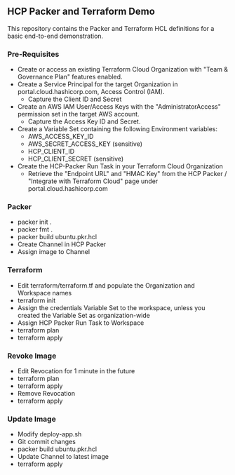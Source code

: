 ## HCP Packer and Terraform Demo

This repository contains the Packer and Terraform HCL definitions for a basic end-to-end demonstration.

### Pre-Requisites
- Create or access an existing Terraform Cloud Organization with "Team & Governance Plan" features enabled.
- Create a Service Principal for the target Organization in portal.cloud.hashicorp.com, Access Control (IAM).
  - Capture the Client ID and Secret
- Create an AWS IAM User/Access Keys with the "AdministratorAccess" permission set in the target AWS account.
  - Capture the Access Key ID and Secret.
- Create a Variable Set containing the following Environment variables: 
  - AWS_ACCESS_KEY_ID
  - AWS_SECRET_ACCESS_KEY (sensitive)
  - HCP_CLIENT_ID
  - HCP_CLIENT_SECRET (sensitive)
- Create the HCP-Packer Run Task in your Terraform Cloud Organization
  - Retrieve the "Endpoint URL" and "HMAC Key" from the HCP Packer / "Integrate with Terraform Cloud" page under portal.cloud.hashicorp.com

### Packer

- packer init .
- packer fmt .
- packer build ubuntu.pkr.hcl
- Create Channel in HCP Packer
- Assign image to Channel

### Terraform

- Edit terraform/terraform.tf and populate the Organization and Workspace names
- terraform init
- Assign the credentials Variable Set to the workspace, unless you created the Variable Set as organization-wide
- Assign HCP Packer Run Task to Workspace
- terraform plan
- terraform apply

### Revoke Image
- Edit Revocation for 1 minute in the future
- terraform plan
- terraform apply
- Remove Revocation
- terraform apply

### Update Image
- Modify deploy-app.sh
- Git commit changes
- packer build ubuntu.pkr.hcl
- Update Channel to latest image
- terraform apply
